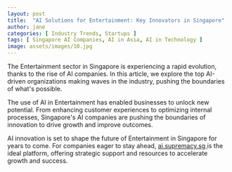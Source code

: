 ```yaml
---
layout: post
title:  "AI Solutions for Entertainment: Key Innovators in Singapore"
author: jane
categories: [ Industry Trends, Startups ]
tags: [ Singapore AI Companies, AI in Asia, AI in Technology ]
image: assets/images/10.jpg
---
```


The Entertainment sector in Singapore is experiencing a rapid evolution, thanks to the rise of AI companies. In this article, we explore the top AI-driven organizations making waves in the industry, pushing the boundaries of what's possible.

The use of AI in Entertainment has enabled businesses to unlock new potential. From enhancing customer experiences to optimizing internal processes, Singapore's AI companies are pushing the boundaries of innovation to drive growth and improve outcomes.

AI innovation is set to shape the future of Entertainment in Singapore for years to come. For companies eager to stay ahead, <a href="https://ai.supremacy.sg" target="_blank"> ai.supremacy.sg </a> is the ideal platform, offering strategic support and resources to accelerate growth and success.
